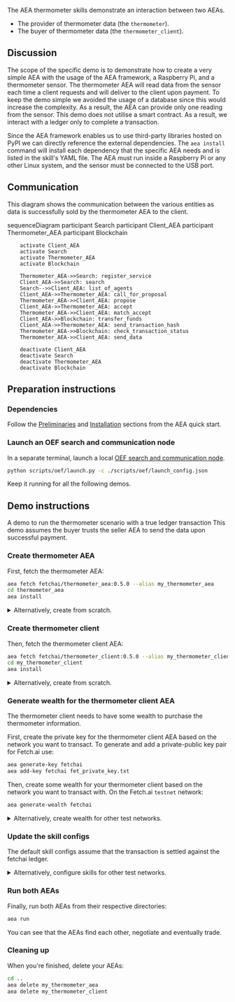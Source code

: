 The AEA thermometer skills demonstrate an interaction between two AEAs.

* The provider of thermometer data (the `thermometer`).
* The buyer of thermometer data (the `thermometer_client`).

## Discussion

The scope of the specific demo is to demonstrate how to create a very simple AEA with the usage of the AEA framework, a Raspberry Pi, and a thermometer sensor. The thermometer AEA
will read data from the sensor each time a client requests and will deliver to the client upon payment. To keep the demo simple we avoided the usage of a database since this would increase the complexity. As a result, the AEA can provide only one reading from the sensor.
This demo does not utilise a smart contract. As a result, we interact with a ledger only to complete a transaction.

Since the AEA framework enables us to use third-party libraries hosted on PyPI we can directly reference the external dependencies.
The `aea install` command will install each dependency that the specific AEA needs and is listed in the skill's YAML file. 
The AEA must run inside a Raspberry Pi or any other Linux system, and the sensor must be connected to the USB port.

## Communication

This diagram shows the communication between the various entities as data is successfully sold by the thermometer AEA to the client. 

<div class="mermaid">
    sequenceDiagram
        participant Search
        participant Client_AEA
        participant Thermometer_AEA
        participant Blockchain
    
        activate Client_AEA
        activate Search
        activate Thermometer_AEA
        activate Blockchain
        
        Thermometer_AEA->>Search: register_service
        Client_AEA->>Search: search
        Search-->>Client_AEA: list_of_agents
        Client_AEA->>Thermometer_AEA: call_for_proposal
        Thermometer_AEA->>Client_AEA: propose
        Client_AEA->>Thermometer_AEA: accept
        Thermometer_AEA->>Client_AEA: match_accept
        Client_AEA->>Blockchain: transfer_funds
        Client_AEA->>Thermometer_AEA: send_transaction_hash
        Thermometer_AEA->>Blockchain: check_transaction_status
        Thermometer_AEA->>Client_AEA: send_data
        
        deactivate Client_AEA
        deactivate Search
        deactivate Thermometer_AEA
        deactivate Blockchain
       
</div>

## Preparation instructions
 
### Dependencies

Follow the <a href="../quickstart/#preliminaries">Preliminaries</a> and <a href="../quickstart/#installation">Installation</a> sections from the AEA quick start.

### Launch an OEF search and communication node
In a separate terminal, launch a local [OEF search and communication node](../oef-ledger).
``` bash
python scripts/oef/launch.py -c ./scripts/oef/launch_config.json
```

Keep it running for all the following demos.

## Demo instructions

A demo to run the thermometer scenario with a true ledger transaction This demo assumes the buyer trusts the seller AEA to send the data upon successful payment.

### Create thermometer AEA

First, fetch the thermometer AEA:
``` bash
aea fetch fetchai/thermometer_aea:0.5.0 --alias my_thermometer_aea
cd thermometer_aea
aea install
```

<details><summary>Alternatively, create from scratch.</summary>
<p>

The following steps create the thermometer AEA from scratch:
``` bash
aea create my_thermometer_aea
cd my_thermometer_aea
aea add connection fetchai/oef:0.6.0
aea add connection fetchai/ledger:0.2.0
aea add skill fetchai/thermometer:0.6.0
aea install
aea config set agent.default_connection fetchai/oef:0.6.0
```

In `my_thermometer_aea/aea-config.yaml` replace `ledger_apis: {}` with the following based on the network you want to connect. To connect to Fetchai:
``` yaml
ledger_apis:
  fetchai:
    network: testnet
```
and add 
``` yaml
default_routing:
  fetchai/ledger_api:0.1.0: fetchai/ledger:0.2.0
```

</p>
</details>

### Create thermometer client

Then, fetch the thermometer client AEA:
``` bash
aea fetch fetchai/thermometer_client:0.5.0 --alias my_thermometer_client
cd my_thermometer_client
aea install
```

<details><summary>Alternatively, create from scratch.</summary>
<p>

The following steps create the thermometer client from scratch:
``` bash
aea create my_thermometer_client
cd my_thermometer_client
aea add connection fetchai/oef:0.6.0
aea add connection fetchai/ledger:0.2.0
aea add skill fetchai/thermometer_client:0.5.0
aea install
aea config set agent.default_connection fetchai/oef:0.6.0
```

In `my_thermometer_aea/aea-config.yaml` replace `ledger_apis: {}` with the following based on the network you want to connect.

To connect to Fetchai:
``` yaml
ledger_apis:
  fetchai:
    network: testnet
```
and add 
``` yaml
default_routing:
  fetchai/ledger_api:0.1.0: fetchai/ledger:0.2.0
```

</p>
</details>

### Generate wealth for the thermometer client AEA

The thermometer client needs to have some wealth to purchase the thermometer information.

First, create the private key for the thermometer client AEA based on the network you want to transact. To generate and add a private-public key pair for Fetch.ai use:
``` bash
aea generate-key fetchai
aea add-key fetchai fet_private_key.txt
```

Then, create some wealth for your thermometer client based on the network you want to transact with. On the Fetch.ai `testnet` network:
``` bash
aea generate-wealth fetchai
```

<details><summary>Alternatively, create wealth for other test networks.</summary>
<p>

<strong>Ledger Config:</strong>
<br>

In `my_thermometer_aea/aea-config.yaml` and `my_thermometer_client/aea-config.yaml` replace `ledger_apis: {}` with the following based on the network you want to connect.

To connect to Ethereum:
``` yaml
ledger_apis:
  ethereum:
    address: https://ropsten.infura.io/v3/f00f7b3ba0e848ddbdc8941c527447fe
    chain_id: 3
    gas_price: 50
```

Alternatively, to connect to Cosmos:
``` yaml
ledger_apis:
  cosmos:
    address: https://rest-agent-land.prod.fetch-ai.com:443
```

<strong>Wealth:</strong>
<br>

To generate and add a private-public key pair for Ethereum use:
``` bash
aea generate-key ethereum
aea add-key ethereum eth_private_key.txt
```

On the Ethereum `ropsten` network.
``` bash
aea generate-wealth ethereum
```

Alternatively, to generate and add a private-public key pair for Cosmos use:
``` bash
aea generate-key cosmos
aea add-key cosmos cosmos_private_key.txt
```

On the Cosmos `testnet` network.
``` bash
aea generate-wealth cosmos
```

</p>
</details>

### Update the skill configs

The default skill configs assume that the transaction is settled against the fetchai ledger.

<details><summary>Alternatively, configure skills for other test networks.</summary>
<p>

<strong>Thermometer:</strong>
<br>
Ensure you are in the thermometer project directory.

For ethereum, update the skill config of the thermometer via the `aea config get/set` command like so:
``` bash
aea config set vendor.fetchai.skills.thermometer.models.strategy.args.currency_id ETH
aea config set vendor.fetchai.skills.thermometer.models.strategy.args.ledger_id ethereum
```

Or for cosmos, like so:
``` bash
aea config set vendor.fetchai.skills.thermometer.models.strategy.args.currency_id ATOM
aea config set vendor.fetchai.skills.thermometer.models.strategy.args.ledger_id cosmos
```

This updates the thermometer skill config (`my_thermometer_aea/vendor/fetchai/skills/thermometer/skill.yaml`).


<strong>Thermometer client:</strong>
<br>
Ensure you are in the thermometer client project directory.

For ethereum, update the skill config of the thermometer via the `aea config get/set` command like so:
``` bash
aea config set vendor.fetchai.skills.thermometer_client.models.strategy.args.currency_id ETH
aea config set vendor.fetchai.skills.thermometer_client.models.strategy.args.ledger_id ethereum
```

Or for cosmos, like so:
``` bash
aea config set vendor.fetchai.skills.thermometer_client.models.strategy.args.currency_id ATOM
aea config set vendor.fetchai.skills.thermometer_client.models.strategy.args.ledger_id cosmos
```

This updates the thermometer client skill config (`my_thermometer_client/vendor/fetchai/skills/thermometer_client/skill.yaml`).

</p>
</details>

### Run both AEAs

Finally, run both AEAs from their respective directories:
``` bash
aea run
```

You can see that the AEAs find each other, negotiate and eventually trade.

### Cleaning up

When you're finished, delete your AEAs:
``` bash
cd ..
aea delete my_thermometer_aea
aea delete my_thermometer_client
```

<br />
